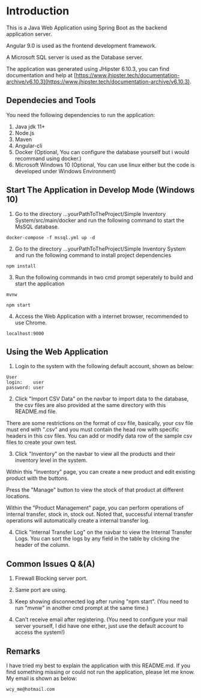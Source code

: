 # Introduction

This is a Java Web Application using Spring Boot as the backend application server.

Angular 9.0 is used as the frontend development framework.

A Microsoft SQL server is used as the Database server.

The application was generated using JHipster 6.10.3, you can find documentation and help at [https://www.jhipster.tech/documentation-archive/v6.10.3](https://www.jhipster.tech/documentation-archive/v6.10.3).

## Dependecies and Tools

You need the following dependencies to run the application:
1. Java jdk 11+
2. Node.js
3. Maven
4. Angular-cli
5. Docker (Optional, You can configure the database yourself but i would recommand using docker.)
6. Microsoft Windows 10 (Optional, You can use linux either but the code is developed under Windows Environment)

## Start The Application in Develop Mode (Windows 10)


1. Go to the directory ...yourPathToTheProject/Simple Inventory System/src/main/docker and run the following command to start the MsSQL database.
```
docker-compose -f mssql.yml up -d
```

2. Go to the directory ...yourPathToTheProject/Simple Inventory System and run the following command to install project dependencies
```
npm install
```
3. Run the following commands in two cmd prompt seperately to build and start the application
```
mvnw
```
```
npm start
```

4. Access the Web Application with a internet browser, recommended to use Chrome. 
```
localhost:9000
```

## Using the Web Application


1. Login to the system with the following default account, shown as below:
```
User
login:    user
password: user
```

2. Click "Import CSV Data" on the navbar to import data to the database, the csv files are also provided at the same directory with this README.md file.

There are some restrictions on the format of csv file, basically, your csv file must end with ".csv" and you must contain the head row with specific headers in this csv files. You can add or modify data row of the sample csv files to create your own test.

3. Click "Inventory" on the navbar to view all the products and their inventory level in the system.

Within this "Inventory" page, you can create a new product and edit existing product with the buttons.

Press the "Manage" button to view the stock of that product at different locations.

Within the "Product Management" page, you can perform operations of internal transfer, stock in, stock out. Noted that, successful internal transfer operations will automatically create a internal transfer log.

4. Click "Internal Transfer Log" on the navbar to view the Internal Transfer Logs. You can sort the logs by any field in the table by clicking the header of the column.

## Common Issues Q &(A)

1. Firewall Blocking server port.

2. Same port are using.

3. Keep showing disconnected log after runing "npm start". (You need to run "mvnw" in another cmd prompt at the same time.)

4. Can't receive email after registering. (You need to configure your mail server yourself, I did have one either, just use the default account to access the system!)

## Remarks

I have tried my best to explain the application with this README.md. If you find something missing or could not run the application, please let me know. My email is shown as below:
```
wcy_me@hotmail.com
```